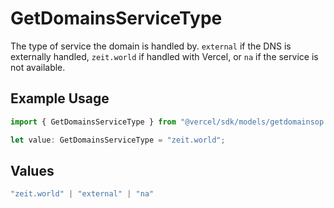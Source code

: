 # GetDomainsServiceType

The type of service the domain is handled by. `external` if the DNS is externally handled, `zeit.world` if handled with Vercel, or `na` if the service is not available.

## Example Usage

```typescript
import { GetDomainsServiceType } from "@vercel/sdk/models/getdomainsop.js";

let value: GetDomainsServiceType = "zeit.world";
```

## Values

```typescript
"zeit.world" | "external" | "na"
```